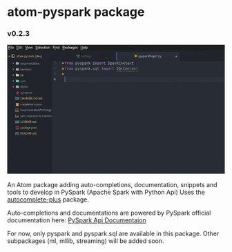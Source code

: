 # atom-pyspark package

### v0.2.3

![A screenshot of your package](https://raw.githubusercontent.com/Gmousse/atom-pyspark/master/anim.gif)

An Atom package adding auto-completions, documentation, snippets and tools to develop in PySpark (Apache Spark with Python Api)
Uses the
[autocomplete-plus](https://github.com/atom-community/autocomplete-plus) package.

Auto-completions and documentations are powered by PySpark official documentation here:
[PySpark Api Documentaion](http://spark.apache.org/docs/latest/api/python/)

For now, only pyspark and pyspark.sql are available in this package. Other subpackages (ml, mllib, streaming) will be added soon.
